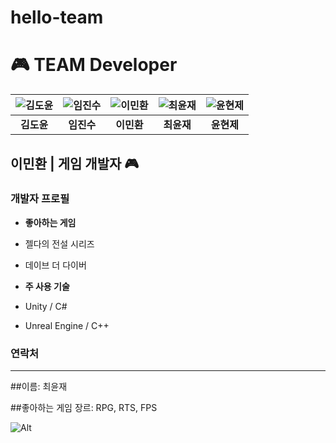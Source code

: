 # hello-team

# 🎮 TEAM Developer

| ![김도윤](https://avatars.githubusercontent.com/u/1234567?s=200&v=4) | ![임진수](https://avatars.githubusercontent.com/u/2345678?s=200&v=4) | ![이민환](https://avatars.githubusercontent.com/u/3456789?s=200&v=4) | ![최윤재](https://avatars.githubusercontent.com/u/4567890?s=200&v=4) | ![윤현제](https://avatars.githubusercontent.com/u/5678901?s=200&v=4) |
|:---:|:---:|:---:|:---:|:---:|
| **김도윤** | **임진수** | **이민환** | **최윤재** | **윤현제** |

## 이민환 | 게임 개발자 🎮

### 개발자 프로필
- **좋아하는 게임**
 - 젤다의 전설 시리즈
 - 데이브 더 다이버
 
- **주 사용 기술**
 - Unity / C#
 - Unreal Engine / C++

### 연락처

---

##이름: 최윤재

##좋아하는 게임 장르: RPG, RTS, FPS
    
![Alt](https://img.freepik.com/premium-vector/cute-blue-slime-inside-jar-image_1060684-8.jpg?w=826)
